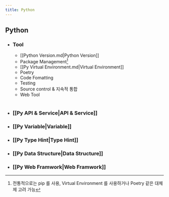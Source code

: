 ```yaml
---
title: Python
---
```


## Python

- ### Tool

  - [[Python Version.md|Python Version]]
  - Package Management[^1]
  - [[Py Virtual Environment.md|Virtual Environment]]
  - Poetry
  - Code Fomatting
  - Testing
  - Source control & 지속적 통합
  - Web Tool<br><br>

- ### [[Py API & Service|API & Service]]
- ### [[Py Variable|Variable]]
- ### [[Py Type Hint|Type Hint]]
- ### [[Py Data Structure|Data Structure]]
- ### [[Py Web Framwork|Web Framwork]]

[^1]: 전통적으로는 pip 를 사용, Virtual Environment 를 사용하거나 Poetry 같은 대체제 고려 가능
